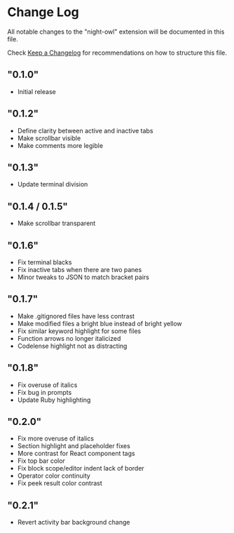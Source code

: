 # Change Log

All notable changes to the "night-owl" extension will be documented in this file.

Check [Keep a Changelog](http://keepachangelog.com/) for recommendations on how to structure this file.

## "0.1.0"

* Initial release

## "0.1.2"

* Define clarity between active and inactive tabs
* Make scrollbar visible
* Make comments more legible

## "0.1.3"

* Update terminal division

## "0.1.4 / 0.1.5"

* Make scrollbar transparent

## "0.1.6"

* Fix terminal blacks
* Fix inactive tabs when there are two panes
* Minor tweaks to JSON to match bracket pairs

## "0.1.7"

* Make .gitignored files have less contrast
* Make modified files a bright blue instead of bright yellow
* Fix similar keyword highlight for some files
* Function arrows no longer italicized
* Codelense highlight not as distracting

## "0.1.8"

* Fix overuse of italics
* Fix bug in prompts
* Update Ruby highlighting

## "0.2.0"

* Fix more overuse of italics
* Section highlight and placeholder fixes
* More contrast for React component tags
* Fix top bar color
* Fix block scope/editor indent lack of border
* Operator color continuity
* Fix peek result color contrast

## "0.2.1"

* Revert activity bar background change
